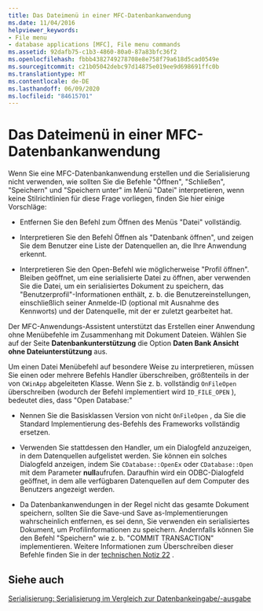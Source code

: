 ```yaml
---
title: Das Dateimenü in einer MFC-Datenbankanwendung
ms.date: 11/04/2016
helpviewer_keywords:
- File menu
- database applications [MFC], File menu commands
ms.assetid: 92dafb75-c1b3-4860-80a0-87a83bfc36f2
ms.openlocfilehash: fbbb4382749278708e8e758f79a618d5cad0549e
ms.sourcegitcommit: c21b05042debc97d14875e019ee9d698691ffc0b
ms.translationtype: MT
ms.contentlocale: de-DE
ms.lasthandoff: 06/09/2020
ms.locfileid: "84615701"
---
```

# <a name="file-menu-in-an-mfc-database-application"></a>Das Dateimenü in einer MFC-Datenbankanwendung

Wenn Sie eine MFC-Datenbankanwendung erstellen und die Serialisierung nicht verwenden, wie sollten Sie die Befehle "Öffnen", "Schließen", "Speichern" und "Speichern unter" im Menü "Datei" interpretieren, wenn keine Stilrichtlinien für diese Frage vorliegen, finden Sie hier einige Vorschläge:

- Entfernen Sie den Befehl zum Öffnen des Menüs "Datei" vollständig.

- Interpretieren Sie den Befehl Öffnen als "Datenbank öffnen", und zeigen Sie dem Benutzer eine Liste der Datenquellen an, die Ihre Anwendung erkennt.

- Interpretieren Sie den Open-Befehl wie möglicherweise "Profil öffnen". Bleiben geöffnet, um eine serialisierte Datei zu öffnen, aber verwenden Sie die Datei, um ein serialisiertes Dokument zu speichern, das "Benutzerprofil"-Informationen enthält, z. b. die Benutzereinstellungen, einschließlich seiner Anmelde-ID (optional mit Ausnahme des Kennworts) und der Datenquelle, mit der er zuletzt gearbeitet hat.

Der MFC-Anwendungs-Assistent unterstützt das Erstellen einer Anwendung ohne Menübefehle im Zusammenhang mit Dokument Dateien. Wählen Sie auf der Seite **Datenbankunterstützung** die Option **Daten Bank Ansicht ohne Dateiunterstützung** aus.

Um einen Datei Menübefehl auf besondere Weise zu interpretieren, müssen Sie einen oder mehrere Befehls Handler überschreiben, größtenteils in der von `CWinApp` abgeleiteten Klasse. Wenn Sie z. b. vollständig `OnFileOpen` überschreiben (wodurch der Befehl implementiert wird `ID_FILE_OPEN` ), bedeutet dies, dass "Open Database:"

- Nennen Sie die Basisklassen Version von nicht `OnFileOpen` , da Sie die Standard Implementierung des-Befehls des Frameworks vollständig ersetzen.

- Verwenden Sie stattdessen den Handler, um ein Dialogfeld anzuzeigen, in dem Datenquellen aufgelistet werden. Sie können ein solches Dialogfeld anzeigen, indem Sie `CDatabase::OpenEx` oder `CDatabase::Open` mit dem Parameter **null**aufrufen. Daraufhin wird ein ODBC-Dialogfeld geöffnet, in dem alle verfügbaren Datenquellen auf dem Computer des Benutzers angezeigt werden.

- Da Datenbankanwendungen in der Regel nicht das gesamte Dokument speichern, sollten Sie die Save-und Save as-Implementierungen wahrscheinlich entfernen, es sei denn, Sie verwenden ein serialisiertes Dokument, um Profilinformationen zu speichern. Andernfalls können Sie den Befehl "Speichern" wie z. b. "COMMIT TRANSACTION" implementieren. Weitere Informationen zum Überschreiben dieser Befehle finden Sie in der [technischen Notiz 22](tn022-standard-commands-implementation.md) .

## <a name="see-also"></a>Siehe auch

[Serialisierung: Serialisierung im Vergleich zur Datenbankeingabe/-ausgabe](serialization-serialization-vs-database-input-output.md)
